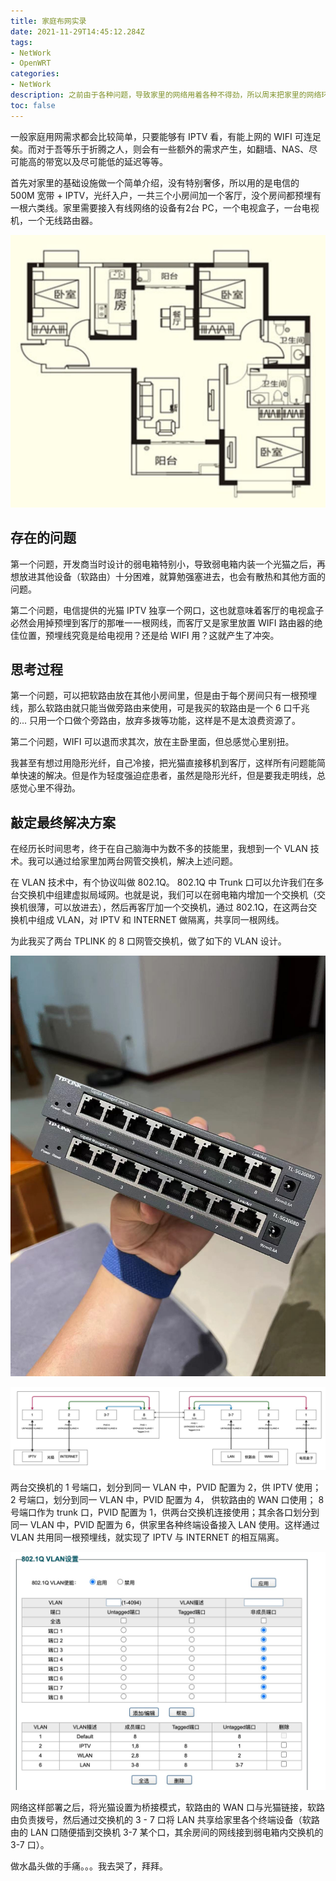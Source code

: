 ```yaml
---
title: 家庭布网实录
date: 2021-11-29T14:45:12.284Z
tags:
- NetWork
- OpenWRT
categories:
- NetWork
description: 之前由于各种问题，导致家里的网络用着各种不得劲，所以周末把家里的网络环境简单的折腾了一下，这里写篇博客做个简单的记录
toc: false
---
```


一般家庭用网需求都会比较简单，只要能够有 IPTV 看，有能上网的 WIFI 可连足矣。而对于吾等乐于折腾之人，则会有一些额外的需求产生，如翻墙、NAS、尽可能高的带宽以及尽可能低的延迟等等。

首先对家里的基础设施做一个简单介绍，没有特别奢侈，所以用的是电信的 500M 宽带 + IPTV，光纤入户，一共三个小房间加一个客厅，没个房间都预埋有一根六类线。家里需要接入有线网络的设备有2台 PC，一个电视盒子，一台电视机，一个无线路由器。

![户型图](./WeCom20211129-1519462x.png)

## 存在的问题

第一个问题，开发商当时设计的弱电箱特别小，导致弱电箱内装一个光猫之后，再想放进其他设备（软路由）十分困难，就算勉强塞进去，也会有散热和其他方面的问题。

第二个问题，电信提供的光猫 IPTV 独享一个网口，这也就意味着客厅的电视盒子必然会用掉预埋到客厅的那唯一一根网线，而客厅又是家里放置 WIFI 路由器的绝佳位置，预埋线究竟是给电视用？还是给 WIFI 用？这就产生了冲突。

## 思考过程

第一个问题，可以把软路由放在其他小房间里，但是由于每个房间只有一根预埋线，那么软路由就只能当做旁路由来使用，可是我买的软路由是一个 6 口千兆的... 只用一个口做个旁路由，放弃多拨等功能，这样是不是太浪费资源了。

第二个问题，WIFI 可以退而求其次，放在主卧里面，但总感觉心里别扭。

我甚至有想过用隐形光纤，自己冷接，把光猫直接移机到客厅，这样所有问题能简单快速的解决。但是作为轻度强迫症患者，虽然是隐形光纤，但是要我走明线，总感觉心里不得劲。

## 敲定最终解决方案

在经历长时间思考，终于在自己脑海中为数不多的技能里，我想到一个 VLAN 技术。我可以通过给家里加两台网管交换机，解决上述问题。

在 VLAN 技术中，有个协议叫做 802.1Q。 802.1Q 中 Trunk 口可以允许我们在多台交换机中组建虚拟局域网。也就是说，我们可以在弱电箱内增加一个交换机（交换机很薄，可以放进去），然后再客厅加一个交换机，通过 802.1Q，在这两台交换机中组成 VLAN，对 IPTV 和 INTERNET 做隔离，共享同一根网线。

为此我买了两台 TPLINK 的 8 口网管交换机，做了如下的 VLAN 设计。

![两个交换机](./Untitled.png)

![网络设计（不专业，别吐槽）](./Untitled1.png)

两台交换机的 1 号端口，划分到同一 VLAN 中，PVID 配置为 2，供 IPTV 使用； 2 号端口，划分到同一 VLAN 中，PVID 配置为 4， 供软路由的 WAN 口使用； 8 号端口作为 trunk 口，PVID 配置为 1，供两台交换机连接使用；其余各口划分到同一 VLAN 中，PVID 配置为 6，供家里各种终端设备接入 LAN 使用。这样通过 VLAN 共用同一根预埋线，就实现了 IPTV 与 INTERNET 的相互隔离。

![交换机的具体设置，两台交换机一样](./Untitled2.png)

网络这样部署之后，将光猫设置为桥接模式，软路由的 WAN 口与光猫链接，软路由负责拨号，然后通过交换机的 3 - 7 口将 LAN 共享给家里各个终端设备（软路由的 LAN 口随便插到交换机 3-7 某个口，其余房间的网线接到弱电箱内交换机的 3-7 口）。

做水晶头做的手痛。。。我去哭了，拜拜。